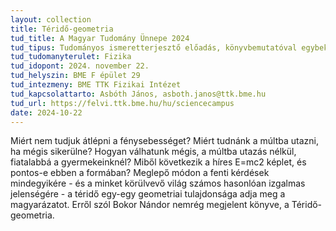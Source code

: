 ```yaml
---
layout: collection
title: Téridő-geometria 
tud_title: A Magyar Tudomány Ünnepe 2024
tud_tipus: Tudományos ismeretterjesztő előadás, könyvbemutatóval egybekötve
tud_tudomanyterulet: Fizika
tud_idopont: 2024. november 22.
tud_helyszin: BME F épület 29
tud_intezmeny: BME TTK Fizikai Intézet
tud_kapcsolattarto: Asbóth János, asboth.janos@ttk.bme.hu
tud_url: https://felvi.ttk.bme.hu/hu/sciencecampus
date: 2024-10-22
---
```

Miért nem tudjuk átlépni a fénysebességet? Miért tudnánk a múltba utazni, ha mégis sikerülne? Hogyan válhatunk mégis, a múltba utazás nélkül, fiatalabbá a gyermekeinknél? Miből következik a híres E=mc2 képlet, és pontos-e ebben a formában? Meglepő módon a fenti kérdések mindegyikére - és a minket körülvevő világ számos hasonlóan izgalmas jelenségére - a téridő egy-egy geometriai tulajdonsága adja meg a magyarázatot. Erről szól Bokor Nándor nemrég megjelent könyve, a Téridő-geometria.